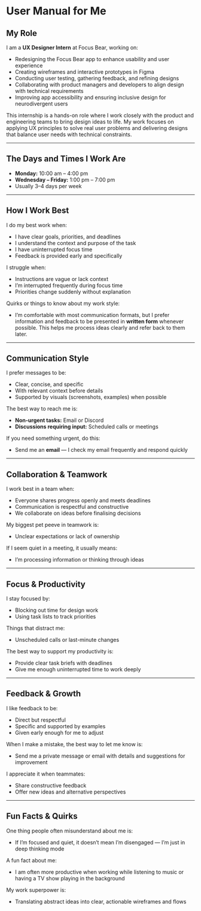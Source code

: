 # User Manual for Me

## My Role
I am a **UX Designer Intern** at Focus Bear, working on:
- Redesigning the Focus Bear app to enhance usability and user experience  
- Creating wireframes and interactive prototypes in Figma  
- Conducting user testing, gathering feedback, and refining designs  
- Collaborating with product managers and developers to align design with technical requirements  
- Improving app accessibility and ensuring inclusive design for neurodivergent users  

This internship is a hands-on role where I work closely with the product and engineering teams to bring design ideas to life. My work focuses on applying UX principles to solve real user problems and delivering designs that balance user needs with technical constraints.

---

## The Days and Times I Work Are
- **Monday:** 10:00 am – 4:00 pm  
- **Wednesday – Friday:** 1:00 pm – 7:00 pm  
- Usually 3–4 days per week

---

## How I Work Best
I do my best work when:
- I have clear goals, priorities, and deadlines  
- I understand the context and purpose of the task  
- I have uninterrupted focus time  
- Feedback is provided early and specifically  

I struggle when:
- Instructions are vague or lack context  
- I’m interrupted frequently during focus time  
- Priorities change suddenly without explanation  

Quirks or things to know about my work style:
- I’m comfortable with most communication formats, but I prefer information and feedback to be presented in **written form** whenever possible. This helps me process ideas clearly and refer back to them later.

---

## Communication Style
I prefer messages to be:
- Clear, concise, and specific  
- With relevant context before details  
- Supported by visuals (screenshots, examples) when possible  

The best way to reach me is:
- **Non-urgent tasks:** Email or Discord  
- **Discussions requiring input:** Scheduled calls or meetings  

If you need something urgent, do this:
- Send me an **email** — I check my email frequently and respond quickly  

---

## Collaboration & Teamwork
I work best in a team when:
- Everyone shares progress openly and meets deadlines  
- Communication is respectful and constructive  
- We collaborate on ideas before finalising decisions  

My biggest pet peeve in teamwork is:
- Unclear expectations or lack of ownership  

If I seem quiet in a meeting, it usually means:
- I’m processing information or thinking through ideas  

---

## Focus & Productivity
I stay focused by:
- Blocking out time for design work  
- Using task lists to track priorities  

Things that distract me:
- Unscheduled calls or last-minute changes  

The best way to support my productivity is:
- Provide clear task briefs with deadlines  
- Give me enough uninterrupted time to work deeply  

---

## Feedback & Growth
I like feedback to be:
- Direct but respectful  
- Specific and supported by examples  
- Given early enough for me to adjust  

When I make a mistake, the best way to let me know is:
- Send me a private message or email with details and suggestions for improvement  

I appreciate it when teammates:
- Share constructive feedback  
- Offer new ideas and alternative perspectives  

---

## Fun Facts & Quirks
One thing people often misunderstand about me is:
- If I’m focused and quiet, it doesn’t mean I’m disengaged — I’m just in deep thinking mode  

A fun fact about me:
- I am often more productive when working while listening to music or having a TV show playing in the background  

My work superpower is:
- Translating abstract ideas into clear, actionable wireframes and flows  
